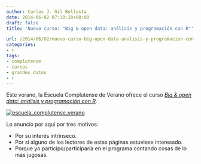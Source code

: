```yaml
---
author: Carlos J. Gil Bellosta
date: 2014-06-02 07:30:28+00:00
draft: false
title: 'Nuevo curso: "Big & open data: análisis y programación con R"'

url: /2014/06/02/nuevo-curso-big-open-data-analisis-y-programacion-con-r/
categories:
- r
tags:
- complutense
- cursos
- grandes datos
- r
---
```


Este verano, la Escuela Complutense de Verano ofrece el curso [_Big & open data: análisis y programación con R_](http://www.ucm.es/escuelacomplutense/b06).

[![escuela_complutense_verano](/wp-uploads/2014/06/escuela_complutense_verano.jpg)
](/wp-uploads/2014/06/escuela_complutense_verano.jpg)

Lo anuncio por aquí por tres motivos:

* Por su interés intrínseco.
* Por si alguno de los lectores de estas páginas estuviese interesado.
* Porque yo participo/participaría en el programa contando cosas de lo más jugosas.

